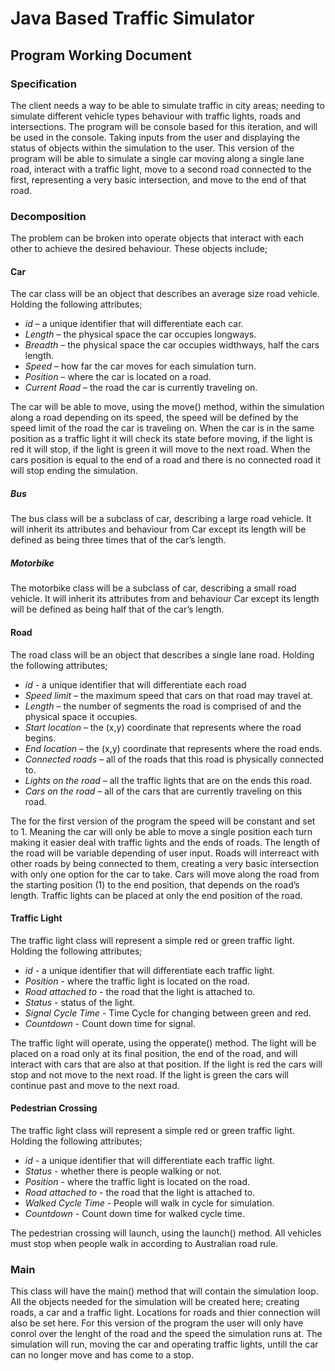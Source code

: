 # Java Based Traffic Simulator
## Program Working Document

### Specification
The client needs a way to be able to simulate traffic in city areas; needing to simulate different vehicle types 
behaviour with traffic lights, roads and intersections. The program will be console based for this iteration, and will 
be used in the console. Taking inputs from the user and displaying the status of objects within the simulation to the 
user. This version of the program will be able to simulate a single car moving along a single lane road, interact with 
a traffic light, move to a second road connected to the first, representing a very basic intersection, and move to the 
end of that road.

### Decomposition
The problem can be broken into operate objects that interact with each other to achieve the desired behaviour. 
These objects include;
#### Car
The car class will be an object that describes an average size road vehicle. Holding the following attributes; 
- *id* – a unique identifier that will differentiate each car.
- *Length* – the physical space the car occupies longways.
- *Breadth* – the physical space the car occupies widthways, half the cars length.
- *Speed* – how far the car moves for each simulation turn.
- *Position* – where the car is located on a road.
-	*Current Road* – the road the car is currently traveling on.

The car will be able to move, using the move() method, within the simulation along a road depending on its speed, the speed will be defined by the speed limit of the road the car is traveling on. When the car is in the same position as a traffic light it will check its state before moving, if the light is red it will stop, if the light is green it will move to the next road. When the cars position is equal to the end of a road and there is no connected road it will stop ending the simulation.

##### Bus
The bus class will be a subclass of car, describing a large road vehicle. It will inherit its attributes and behaviour from                 Car except its length will be defined as being three times that of the car’s length. 

##### Motorbike
The motorbike class will be a subclass of car, describing a small road vehicle. It will inherit its attributes from and behaviour Car except its length will be defined as being half that of the car’s length.

#### Road
The road class will be an object that describes a single lane road. Holding the following attributes;
- *id* - a unique identifier that will differentiate each road
- *Speed limit* – the maximum speed that cars on that road may travel at.
-	*Length* – the number of segments the road is comprised of and the physical space it occupies.
-	*Start location* – the (x,y) coordinate that represents where the road begins.
-	*End location* – the (x,y) coordinate that represents where the road ends.
-	*Connected roads* – all of the roads that this road is physically connected to.
-	*Lights on the road* – all the traffic lights that are on the ends this road.
-	*Cars on the road* – all of the cars that are currently traveling on this road.

The for the first version of the program the speed will be constant and set to 1. Meaning the car will only be able to move a single position each turn making it easier deal with traffic lights and the ends of roads. The length of the road will be variable depending of user input. Roads will interreact with other roads by being connected to them, creating a very basic intersection with only one option for the car to take. Cars will move along the road from the starting position (1) to the end position, that depends on the road’s length. Traffic lights can be placed at only the end position of the road.

#### Traffic Light
The traffic light class will represent a simple red or green traffic light. Holding the following attributes;
- *id* - a unique identifier that will differentiate each traffic light.
- *Position* - where the traffic light is located on the road.
- *Road attached to* - the road that the light is attached to.
- *Status* - status of the light.
- *Signal Cycle Time* - Time Cycle for changing between green and red.
- *Countdown* - Count down time for signal.



The traffic light will operate, using the opperate() method. The light will be placed on a road only at its final position, the end of the road, and will interact with cars that are also at that position. If the light is red the cars will stop and not move to the next road. If the light is green the cars will continue past and move to the next road.

#### Pedestrian Crossing
The traffic light class will represent a simple red or green traffic light. Holding the following attributes;
- *id* - a unique identifier that will differentiate each traffic light.
- *Status* - whether there is people  walking or not.
- *Position* - where the traffic light is located on the road.
- *Road attached to* - the road that the light is attached to.
- *Walked Cycle Time* - People will walk in cycle for simulation.
- *Countdown* - Count down time for walked cycle time.



The pedestrian crossing will launch, using the launch() method. All vehicles must stop when people walk in according to Australian road rule.

### Main
This class will have the main() method that will contain the simulation loop.
All the objects needed for the simulation will be created here; creating roads, a car and a traffic light. Locations for roads and thier connection will also be set here. For this version of the program the user will only have conrol over the lenght of the road and the speed the simulation runs at. The simulation will run, moving the car and operating traffic lights, untill the car can no longer move and has come to a stop.
